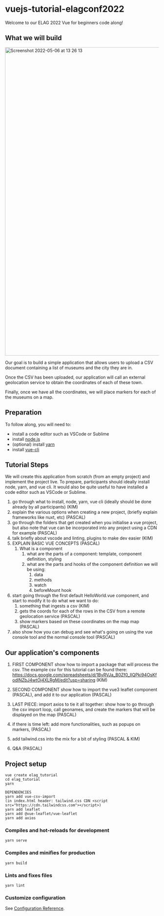 # vuejs-tutorial-elagconf2022

Welcome to our ELAG 2022 Vue for beginners code along!

## What we will build

<img width="1006" alt="Screenshot 2022-05-06 at 13 26 13" src="https://user-images.githubusercontent.com/28725039/167122841-5f9d0722-3b8b-4188-ba18-a8890ad50fb2.png">

Our goal is to build a simple application that allows users to upload a CSV document containing a list of museums and the city they are in.

Once the CSV has been uploaded, our application will call an external geolocation service to obtain the coordinates of each of these town. 

Finally, once we have all the coordinates, we will place markers for each of the museums on a map.

## Preparation

To follow along, you will need to:

- install a code editor such as VSCode or Sublime
- install [node.js](https://nodejs.org/en/download/)
- (optional) install [yarn](https://classic.yarnpkg.com/lang/en/docs/install/#mac-stable)
- install [vue-cli](https://cli.vuejs.org/guide/installation.html)

## Tutorial Steps
We will create this application from scratch (from an empty project) and implement the project live. To prepare, participants should ideally install node, yarn, and vue cli. It would also be quite useful to have installed a code editor such as VSCode or Sublime.


1. go through what to install, node, yarn, vue cli (ideally should be done already by all participants) (KIM)
2. explain the various options when creating a new project, (briefly explain frameworks like nuxt, etc) (PASCAL)
3. go through the folders that get created when you initialise a vue project, but also note that vue can be incorporated into any project using a CDN for example (PASCAL)
4. talk briefly about vscode and linting, plugins to make dev easier (KIM)
5. EXPLAIN BASIC VUE CONCEPTS (PASCAL)
   1. What is a component
      1. what are the parts of a component: template, component definition, styling
      2. what are the parts and hooks of the component definition we will be using:
         1. data
         2. methods
         3. watch
         4. beforeMount hook
6. start going through the first default HelloWorld.vue component, and start to modify it to do what we want to do: 
   1.  something that ingests a csv (KIM)
   2. gets the coords for each of the rows in the CSV from a remote geolocation service (PASCAL)
   3. show markers based on these coordinates on the map map (PASCAL)
9. also show how you can debug and see what's going on using the vue console tool and the normal console tool (PASCAL)

## Our application's components

1. FIRST COMPONENT show how to import a package that will process the csv. The example csv for this tutorial can be found there: https://docs.google.com/spreadsheets/d/1ByRVJa_B0Zf0_IlQPki94OsKfodlNZbJ4wtOj4XLRgM/edit?usp=sharing (KIM)

2. SECOND COMPONENT show how to import the vue3 leaflet component (PASCAL), and add it to our application (PASCAL)
3. LAST PIECE: import axios to tie it all together: show how to go through the csv import loop, call geonames, and create the markers that will be displayed on the map (PASCAL)

4. if there is time left: add more functionalities, such as popups on markers, (PASCAL)
5.  add tailwind.css into the mix for a bit of styling (PASCAL & KIM)
6.  Q&A (PASCAL)
   
## Project setup
```
vue create elag_tutorial
cd elag_tutorial
yarn

DEPENDENCIES
yarn add vue-csv-import
(in index.html header: tailwind.css CDN <script src="https://cdn.tailwindcss.com"></script>)
yarn add leaflet
yarn add @vue-leaflet/vue-leaflet
yarn add axios
```

### Compiles and hot-reloads for development
```
yarn serve
```

### Compiles and minifies for production
```
yarn build
```

### Lints and fixes files
```
yarn lint
```

### Customize configuration
See [Configuration Reference](https://cli.vuejs.org/config/).
